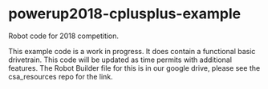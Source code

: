 # powerup2018-cplusplus-example
Robot code for 2018 competition.

This example code is a work in progress. It does contain a functional basic drivetrain. This code will be updated as time permits with additional features. The Robot Builder file for this is in our google drive, please see the csa_resources repo for the link.
